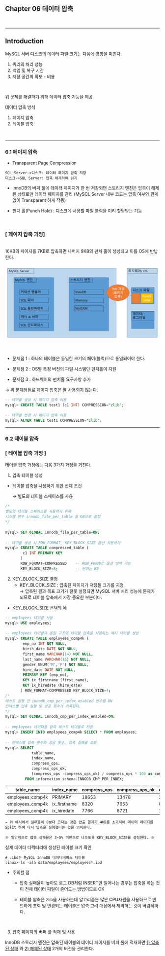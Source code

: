 ## Chapter 06 데이터 압축
</br>

---
## Introduction </br>

MySQL 서버 디스크의 데이터 파일 크기는 다음에 영향을 미친다.

1. 쿼리의 처리 성능
2. 백업 및 복구 시간
3. 저장 공간의 확보 - 비용
</br>

위 문제를 해결하기 위해 데이터 압축 기능을 제공

데이터 압축 방식
1. 페이지 압축
2. 테이블 압축
</br>

---

### 6.1 페이지 압축
- Transparent Page Compression
```sequence
SQL Server->디스크: 데이터 페이지 압축 저장
디스크->SQL Server: 압축 해제하여 읽기
```
- InnoDB의 버퍼 풀에 데이터 페이지가 한 번 저장되면 스토리지 엔진은 압축이 해제된 상태로만 데이터 페이지를 관리 (MySQL Server 내부 코드는 압축 여부와 관계없이 Transparent 하게 작동)

- 펀치 홀(Punch Hole) : 디스크에 사용할 파일 블럭을 미리 할당받는 기능

</br>

### \[ 페이지 압축 과정]
</br>
16KB의 페이지를 7KB로 압축하면 나머지 9KB의 펀치 홀이 생성되고 이를 OS에 반납한다.

</br>

![페이지압축](Pagecompression.jpg)

</br>

- 문제점 1 : 하나의 테이블은 동일한 크기의 페이(블럭)으로 통일되어야 한다.

- 문제점 2 : OS별 특정 버전의 파일 시스템만 펀치홀이 지원

- 문제점 3 : 하드웨어의 펀치홀 요구사항 추가

→ 위 문제점들로 페이지 압축은 잘 사용되지 않는다.

```sql
-- 테이블 생성 시 페이지 압축 이용
mysql> CREATE TABLE test1 (c1 INT) COMPRESSION="zlib";

-- 테이블 변경 시 페이지 압축 이용
mysql> ALTER TABLE test1 COMPRESSION="zlib";
```

---

### 6.2 테이블 압축

### \[ 테이블 압축 과정 ]

테이블 압축 과정에는 다음 3가지 과정을 거친다.

1. 압축 테이블 생성

- 테이블 압축을 사용하기 위한 전제 조건

    → 별도의 테이블 스페이스를 사용

```sql
/* 
별도의 테이블 스페이스를 사용하기 위해
시스템 변수 innodb_file_per_table 을 ON으로 설정
*/

mysql> SET GLOBAL innodb_file_per_table=ON;

-- 테이블 생성 시 ROW_FORMAT, KEY_BLOCK_SIZE 옵션 사용하기
mysql> CREATE TABLE compressed_table (
        c1 INT PRIMARY KEY
       )
       ROW_FORMAT=COMPRESSED    -- ROW_FORMAT 옵션 생략 가능
       KEY_BLOCK_SIZE=8;        -- 단위는 KB
```


2. KEY_BLOCK_SIZE 결정
   - KEY_BLOCK_SIZE : 압축된 페이지가 저장될 크기를 지정</br>
        → 압축된 결과 목표 크기가 잘못 설정되면 MySQL 서버 처리 성능에 문제가 되므로 테이블 압축에서 가장 중요한 부분이다.


- KEY_BLOCK_SIZE 선택의 예

```sql
-- employees 테이블 사용
mysql> USE employees;

-- employees 테이블과 동일 구조의 테이블 압축을 사용하는 예시 테이블 생성
mysql> CREATE TABLE employees_comp4k (
        emp_no INT NOT NULL,
        birth_date DATE NOT NULL,
        first_name VARCHAR(14) NOT NULL,
        last_name VARCHAR(16) NOT NULL,
        gender ENUM('M','F') NOT NULL,
        hire_date DATE NOT NULL,
        PRIMARY KEY (emp_no),
        KEY ix_firstname (first_name),
        KEY ix_hiredate (hire_date)
       ) ROW_FORMAT=COMPRESSED KEY_BLOCK_SIZE=4;
/*
테스트 실행 전 innodb_cmp_per_index_enabled 변수를 ON
인덱스별 압축 실행 및 성공 횟수가 기록된다.
*/
mysql> SET GLOBAL innodb_cmp_per_index_enabled=ON;

-- employees 데이터를 압축 테스트 테이블로 저장
mysql> INSERT INTO employees_comp4k SELECT * FROM employees;

-- 인덱스별 압축 횟수와 성공 횟수, 압축 실패율 조회
mysql> SELECT
            table_name,
            index_name,
            compress_ops,
            compress_ops_ok,
            (compress_ops -compress_ops_ok) / compress_ops * 100 as compression_failure_pct
         FROM information_schema.INNODB_CMP_PER_INDEX;

```
|table_name|index_name|compress_ops|compress_ops_ok|compression_failure_pct|
|---             |---         |---  |---  |---    |
|employees_comp4k|PRIMARY     |18653|13478|27.6737|
|employees_comp4k|ix_firstname|8320 |7653 |8.0168 |
|employees_comp4k|ix_hiredate |7766 |6721 |13.4561|
    
    → 위 예시에서 실패율이 0보다 크다는 것은 압출 결과가 4KB를 초과하여 데이터 페이지를 Split 하여 다시 압축을 실행했다는 것을 의미한다.

    ※ 일반적으로 압축 실패율은 3~5% 미만으로 나오도록 KEY_BLOCK_SIZE를 설정한다. ※



실제 데이터 디렉터리에 생성된 테이블 크기 확인
```shell
# .ibd는 MySQL InnoDB 데이터베이스 테이블
linux> ls -alh data/employees/employees*.ibd
```

- 주의할 점
  - 압축 실패율이 높아도 로그 DB처럼 INSERT만 일어나는 경우는 압축을 하는 것이 전체 데이터 파일이 줄어드는 방법이므로 OK
   
  - 테이블 압축은 zlib을 사용하는데 알고리즘은 많은 CPU자원을 사용하므로 빈번하게 조회 및 변경되는 테이블은 압축 고려 대상에서 제외하는 것이 바람직하다.

</br>

3. 압축 페이지의 버퍼 풀 적재 및 사용

InnoDB 스토리지 엔진은 압축된 테이블의 데이터 페이지를 버퍼 풀에 적재하면 <ins> 1) 압축된 상태</ins> 와 <ins>2) 해제된 상태</ins> 2개의 버전을 관리한다.

